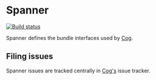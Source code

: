 # Spanner

[![Build status](https://badge.buildkite.com/50474be33cfaad594655cd9b719d35e08284ab6da8bc23c422.svg?branch=master)](https://buildkite.com/operable/spanner)

Spanner defines the bundle interfaces used by [Cog](https://github.com/operable/cog).

## Filing issues

Spanner issues are tracked centrally in [Cog's](https://github.com/operable/cog/issues) issue tracker.

